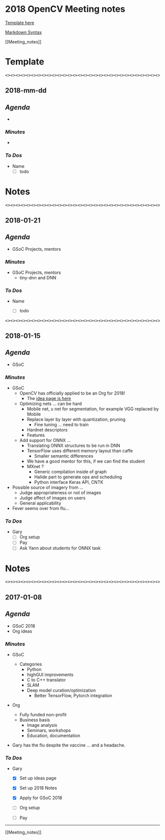 # 2018  OpenCV Meeting notes

[Template here](http://code.opencv.org/projects/opencv/wiki/Template)

[Markdown Syntax](https://guides.github.com/features/mastering-markdown/)

[[Meeting_notes]]

# Template
<pre>
<><><><><><><><><><><><><><><><><><><><><><><><><><><><><><><>
</pre>

## 2018-mm-dd

## __*Agenda*__
* 

### *__Minutes__*
*

### *__To Dos__*
* Name
  - [ ] todo

# Notes




<pre>
<><><><><><><><><><><><><><><><><><><><><><><><><><><><><><><>
</pre>

## 2018-01-21

## __*Agenda*__
* GSoC Projects, mentors

### *__Minutes__*
* GSoC Projects, mentors
   * tiny-dnn and DNN

### *__To Dos__*
* Name
  - [ ] todo


<pre>
<><><><><><><><><><><><><><><><><><><><><><><><><><><><><><><>
</pre>

## 2018-01-15

## __*Agenda*__
* GSoC

### *__Minutes__*
* GSoC
   * OpenCV has officially applied to be an Org for 2018!
      * The [idea page is here](https://github.com/opencv/opencv/wiki/GSoC_2018)
   * Optimizing nets ... can be hard
      * Mobile net, u net for segmentation, for example VGG replaced by Mobile
      * Replace layer by layer with quantization, pruning
         * Fine tuning ... need to train
      * Hardnet descriptors
      * Features
   * Add support for ONNX ... 
      * Translating ONNX structures to be run in DNN
      * TensorFlow uses different memory layout than caffe
          * Smaller semantic differences
      * We have a good mentor for this, if we can find the student
      * MXnet ?
          * Generic compilation inside of graph
          * Halide part to generate ops and scheduling 
          * Python interface Keras API, CNTK
* Possible source of imagery from ...
   * Judge appropriateness or not of images
   * Judge affect of images on users
   * General applicability
* Fever seems over from flu...
      

### *__To Dos__*
* Gary
  - [ ] Org setup 
  - [ ] Pay
  - [ ] Ask Yann about students for ONNX task

# Notes


<pre>
<><><><><><><><><><><><><><><><><><><><><><><><><><><><><><><>
</pre>

## 2017-01-08

## __*Agenda*__
*  GSoC 2018
* Org ideas

### *__Minutes__*
* GSoC
  * Categories
     * Python
     * highGUI improvements
     * C to C++ translator
     * SLAM
     * Deep model curation/optimization
       * Better TensorFlow, Pytorch integration
* Org
  * Fully funded non-profit
  * Business basis
    * Image analysis
    * Seminars, workshops
    * Education, documentation

* Gary has the flu despite the vaccine ... and a headache.


### *__To Dos__*
* Gary
  - [x] Set up ideas page
  - [x] Set up 2018 Notes
  - [x] Apply for GSoC 2018
  - [ ] Org setup 
  - [ ] Pay





***



[[Meeting_notes]]